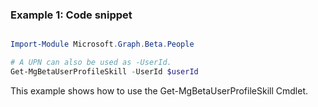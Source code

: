 ### Example 1: Code snippet

```powershell

Import-Module Microsoft.Graph.Beta.People

# A UPN can also be used as -UserId.
Get-MgBetaUserProfileSkill -UserId $userId

```
This example shows how to use the Get-MgBetaUserProfileSkill Cmdlet.

